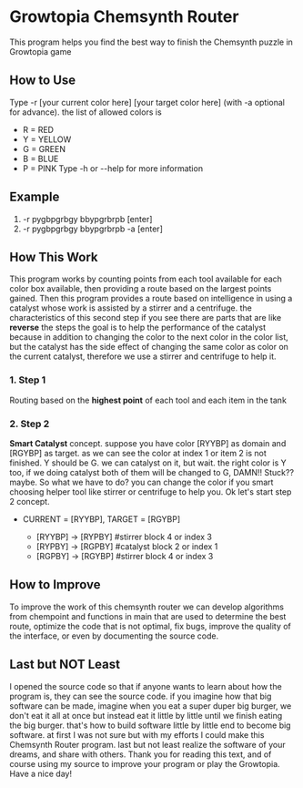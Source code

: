 # Growtopia Chemsynth Router
This program helps you find the best way to finish the Chemsynth puzzle in Growtopia game

## How to Use
Type -r [your current color here] [your target color here] (with -a optional for advance).
the list of allowed colors is 
- R = RED
- Y = YELLOW
- G = GREEN
- B = BLUE
- P = PINK
Type -h or --help for more information

## Example
1. -r pygbpgrbgy bbypgrbrpb [enter]
2. -r pygbpgrbgy bbypgrbrpb -a [enter]

## How This Work
This program works by counting points from each tool available for each color box available, then providing a route based on the
largest points gained. Then this program provides a route based on intelligence in using a catalyst whose work is assisted by a
stirrer and a centrifuge. the characteristics of this second step if you see there are parts that are like **reverse** the steps
the goal is to help the performance of the catalyst because in addition to changing the color to the next color in the color list,
but the catalyst has the side effect of changing the same color as color on the current catalyst, therefore we use a stirrer and
centrifuge to help it.

### 1. Step 1
Routing based on the **highest point** of each tool and each item in the tank

### 2. Step 2
**Smart Catalyst** concept. suppose you have color [RYYBP] as domain and [RGYBP] as target. as we can see the color at index 1 or item
2 is not finished. Y should be G. we can catalyst on it, but wait. the right color is Y too, if we doing catalyst both of them will
be changed to G, DAMN!! Stuck?? maybe. So what we have to do? you can change the color if you smart choosing helper tool like stirrer
or centrifuge to help you. Ok let's start step 2 concept.
- CURRENT = [RYYBP], TARGET = [RGYBP]

  - [RYYBP] -> [RYPBY] #stirrer block 4 or index 3
  - [RYPBY] -> [RGPBY] #catalyst block 2 or index 1
  - [RGPBY] -> [RGYBP] #stirrer block 4 or index 3

## How to Improve
To improve the work of this chemsynth router we can develop algorithms from chempoint and functions in main that are used to determine
the best route, optimize the code that is not optimal, fix bugs, improve the quality of the interface, or even by documenting the source
code.

## Last but NOT Least
I opened the source code so that if anyone wants to learn about how the program is, they can see the source code. if you imagine how that
big software can be made, imagine when you eat a super duper big burger, we don't eat it all at once but instead eat it little by little
until we finish eating the big burger. that's how to build software little by little end to become big software. at first I was not sure
but with my efforts I could make this Chemsynth Router program. last but not least realize the software of your dreams, and share with
others.
Thank you for reading this text, and of course using my source to improve your program or play the Growtopia.
Have a nice day!
